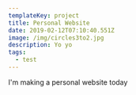 ```yaml
---
templateKey: project
title: Personal Website
date: 2019-02-12T07:10:40.551Z
image: /img/circles3to2.jpg
description: Yo yo
tags:
  - test
---
```

I'm making a personal website today
